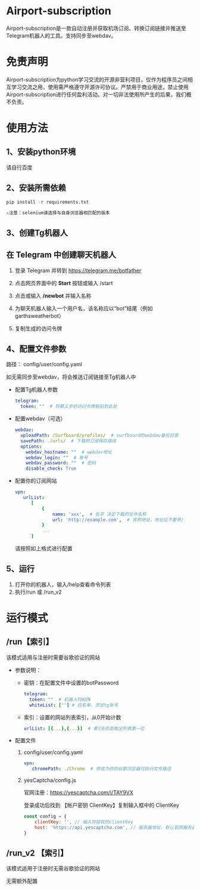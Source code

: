 # Airport-subscription

Airport-subscription是一款自动注册并获取机场订阅、转换订阅链接并推送至Telegram机器人的工具。支持同步至webdav。



# 免责声明

Airport-subscription为python学习交流的开源非营利项目，仅作为程序员之间相互学习交流之用，使用需严格遵守开源许可协议。严禁用于商业用途，禁止使用Airport-subscription进行任何盈利活动。对一切非法使用所产生的后果，我们概不负责。



# 使用方法

## 1、安装python环境

请自行百度



## 2、安装所需依赖

```python
pip install -r requirements.txt

⚠️注意：selenium请选择与自身浏览器相匹配的版本
```



## 3、创建Tg机器人

## 在 Telegram 中创建聊天机器人

1. 登录 Telegram 并转到 https://telegram.me/botfather

2. 点击网页界面中的 **Start** 按钮或输入 /start

3. 点击或输入 **/newbot** 并输入名称

4. 为聊天机器人输入一个用户名，该名称应以“bot”结尾（例如 garthsweatherbot）

5. 复制生成的访问令牌

   

## 4、配置文件参数

路径： config/user/config.yaml

如无需同步至webdav，将会推送订阅链接至Tg机器人中

- 配置Tg机器人参数

  ```yaml
  telegram:
    token: ""  # 将第三步的访问令牌粘贴到此处
  ```



- 配置webdav（可选）

  ```yaml
  webdav:
    uploadPath: /Surfboard/profiles/  # surfboard的webdav备份目录
    savePath: ./urls/  # 下载的订阅保存路径
    options:
      webdav_hostname: ""  # webdav地址
      webdav_login: ""  # 账号
      webdav_password: ""  # 密码
      disable_check: True
  ```

  

- 配置你的订阅网站

  ```yaml
  vpn:
     urlList:    
        [
            {
                name: 'xxx',  # 名字 决定下载的文件名称
                url: 'http://example.com',  # 官网地址，地址后不要带/
            }
            ...
        ]
  ```

  请按照如上格式进行配置



## 5、运行

1. 打开你的机器人，输入/help查看命令列表
2. 执行/run 或 /run_v2



# 运行模式

## /run【索引】

该模式适用与注册时需要谷歌验证的网站

- 参数说明：

  - 密钥：在配置文件中设置的botPassword

    ```yaml
    telegram:
      token: ""  # 机器人TOKEN
      whiteList: [''] # 白名单，添加tg账号
    ```

  - 索引：设置的网站列表索引，从0开始计数

    ```yaml
    urlList: [{...},{...}]  # 索引0则是取出列表第一位
    ```

  

- 配置文件

  1. config/user/config.yaml

     ```yaml
     vpn:
        chromePath: ./Chrome  # 修改为你的谷歌浏览器可执行文件路径
     ```

  2. yesCaptcha/config.js

     官网注册：https://yescaptcha.com/i/TAY9VX

     登录成功后找到 【帐户密钥 ClientKey】复制输入框中的 ClientKey

     ```js
     const config = {
         clientKey: '', // 输入你授权的clientKey
         host: 'https://api.yescaptcha.com', // 服务器地址，默认官网服务器	
     }
     ```



## /run_v2 【索引】

该模式适用于注册时无需谷歌验证的网站

无需额外配置
